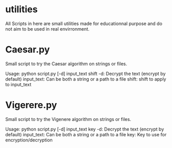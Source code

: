 # utilities

All Scripts in here are small utilities made for educationnal purpose and do not aim to be used in real envirronment.

# Caesar.py
Small script to try the Caesar algorithm on strings or files.

Usage: python script.py [-d] input_text shift
       -d: Decrypt the text (encrypt by default)
       input_text: Can be both a string or a path to a file
       shift: shift to apply to input_text


# Vigerere.py
Small script to try the Vigenere algorithm on strings or files.

Usage: python script.py [-d] input_text key
       -d: Decrypt the text (encrypt by default)
       input_text: Can be both a string or a path to a file
       key: Key to use for encryption/decryption
